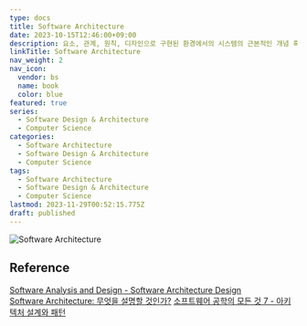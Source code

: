 ```yaml
---
type: docs
title: Software Architecture
date: 2023-10-15T12:46:00+09:00
description: 요소, 관계, 원칙, 디자인으로 구현된 환경에서의 시스템의 근본적인 개념 혹은 속성
linkTitle: Software Architecture
nav_weight: 2
nav_icon:
  vendor: bs
  name: book
  color: blue
featured: true
series:
  - Software Design & Architecture
  - Computer Science
categories:
  - Software Architecture
  - Software Design & Architecture
  - Computer Science
tags:
  - Software Architecture
  - Software Design & Architecture
  - Computer Science
lastmod: 2023-11-29T00:52:15.775Z
draft: published
---
```


![Software Architecture](/computer-science/software-architecture.webp#center "https://herbertograca.com/tag/explicit-architecture/")

## Reference

[Software Analysis and Design - Software Architecture Design](https://do-my-best.tistory.com/entry/Software-Analysis-and-Design-Software-Architecture-Design)  
[Software Architecture: 무엇을 설명할 것인가?](https://technical-leader.tistory.com/34)
[소프트웨어 공학의 모든 것 7 - 아키텍처 설계와 패턴](https://mini-noriter.tistory.com/27)
